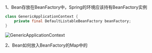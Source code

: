 1、Bean存放在BeanFactory中，Spring的环境应该持有BeanFactory实例

```java
class GenericApplicationContext {
    private final DefaultListableBeanFactory beanFactory;
}
```

![GenericApplicationContext](E:\Typero_workspace\spring\pic\Snipaste_2020-01-18_22-46-56.png)



2、Bean如何放入BeanFactory的Map中的